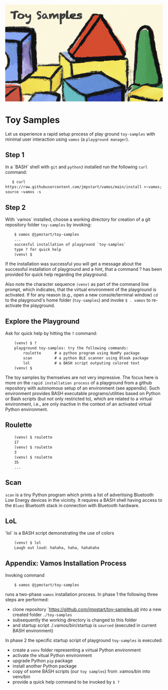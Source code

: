 ![Vamos](./.vamos/image/toy-samples.jpg)

# Toy Samples

Let us experience a rapid setup process of play ground `toy-samples` with minimal user interaction using `vamos` (a `playground manager`). 


## Step 1

In a ´BASH´ shell with `git` and `python3` installed run the following `curl` command: 

```
   $ curl https://raw.githubusercontent.com/jmpstart/vamos/main/install >~vamos; source ~vamos -s
```


## Step 2

With ´vamos´ installed, choose a working directory for creation of a git repository folder `toy-samples` by invoking:

```
    $ vamos @jpmstart/toy-samples
    ...
    succesful installation of playground `toy-samples`
    type ? for quick help
    (venv) $
```

If the installation was successful you will get a message about the successful installation of playground and a hint, that a command ? has been provided for quick help regarding the playground.

Also note the character sequence `(venv)` as part of the command line prompt, which indicates, that the virtual environment of the playground is activated. If for any reason (e.g., open a new console/terminal window) `cd` to the playground's home folder (`toy-samples`) and invoke `$ . vamos` to re-activate the playground.


## Explore the Playground

Ask for quick help by hitting the `?` command:

```
    (venv) $ ?
    playground toy-samples: try the following commands:
        roulette      # a python program using NumPy package
        scan          # a python BLE scanner using Bleak package
        lol           # a BASH script outputing colored text
    (venv) $
```

The toy samples by themselves are not very impressive. The focus here is more on the `rapid installation process` of a playground from a github repository with
autonomous setup of an environment (see appendix). Such environment provides BASH executable programs/utilities based on Python or Bash scripts (but not only restricted to), which are related to a virtual environment, i.e., are only inactive in the context of an activated virtual Python environment.

## Roulette

```
    (venv) $ roulette
    17
    (venv) $ roulette
    3
    (venv) $ roulette
    35
    ...
```

## Scan

`scan` is a tiny Python program which prints a list of advertising Bluetooth Low Energy devices in the vicinity. It requires a BASH shell having access to the `Bluez` Bluetooth stack in connection with Bluetooth hardware. 


## LoL

'lol` is a BASH script demonstrating the use of colors

```
    (venv) $ lol
    Laugh out loud: hahaha, haha, hahahaha
```

 
## Appendix: Vamos Installation Process

Invoking command

```
    $ vamos @jpmstart/toy-samples
```

runs a two-phase `vamos` installation process. In phase 1 the following three steps are performed:

* clone repository ´https://github.com/jmpstart/toy-samples.git into a new created folder `./toy-samples`
* subsequently the working directory is changed to this folder
* and startup script ./.vamos/bin/startup is `sourced` (executed in current BASH environment)

In phase 2 the specific startup script of 
playground `toy-samples` is executed:

* create a `venv` folder representing a virtual Python environment
* activate the vitual Python environment
* upgrade Python `pip` package
* install another Python package
* copy of some BASH scripts (our `toy samples`) from .vamos/bin into venv/bin
* provide a quick help command to be invoked by `$ ?`


